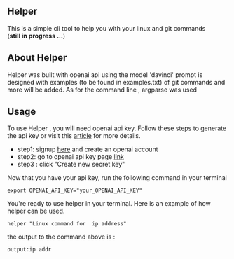 ## Helper
This is a simple  cli tool to help you with your linux  and git commands  
(__still in progress ...__)
## About Helper
Helper was built with openai api using the model 'davinci'
prompt is designed with examples (to be found in examples.txt) of git commands and more will be added.
As for the command line , argparse was used

## Usage
To use Helper , you will need openai api key. Follow these steps to generate the api key or visit this [article](https://elephas.app/blog/how-to-create-openai-api-keys-cl5c4f21d281431po7k8fgyol0) for more details.
 * step1: signup [here](https://beta.openai.com/signup) and create an openai account
 * step2: go to openai api key page [link](https://beta.openai.com/account/api-keys)
 * step3 : click "Create new secret key"

Now that you have your api key, run the following command in your terminal
```
export OPENAI_API_KEY="your_OPENAI_API_KEY"
```
You're ready to use helper in your terminal. Here is an example of how helper can be used.

``` 
helper "Linux command for  ip address"
```
the output to the command above is :
``` 
output:ip addr
```

